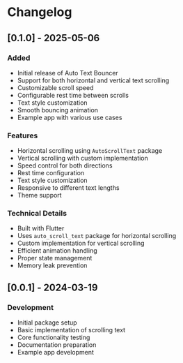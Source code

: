 # Changelog

## [0.1.0] - 2025-05-06

### Added
- Initial release of Auto Text Bouncer
- Support for both horizontal and vertical text scrolling
- Customizable scroll speed
- Configurable rest time between scrolls
- Text style customization
- Smooth bouncing animation
- Example app with various use cases

### Features
- Horizontal scrolling using `AutoScrollText` package
- Vertical scrolling with custom implementation
- Speed control for both directions
- Rest time configuration
- Text style customization
- Responsive to different text lengths
- Theme support

### Technical Details
- Built with Flutter
- Uses `auto_scroll_text` package for horizontal scrolling
- Custom implementation for vertical scrolling
- Efficient animation handling
- Proper state management
- Memory leak prevention

## [0.0.1] - 2024-03-19

### Development
- Initial package setup
- Basic implementation of scrolling text
- Core functionality testing
- Documentation preparation
- Example app development